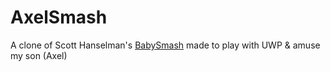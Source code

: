 # AxelSmash

A clone of Scott Hanselman's [BabySmash](https://github.com/shanselman/babysmash) made to play with UWP & amuse my son (Axel)